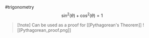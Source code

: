 #trigonometry 
$$
\sin^2(\theta) + \cos^2(\theta) = 1
$$

>[!note] Can be used as a proof for [[Pythagorean's Theorem]]
>![[Pythagorean_proof.png]]